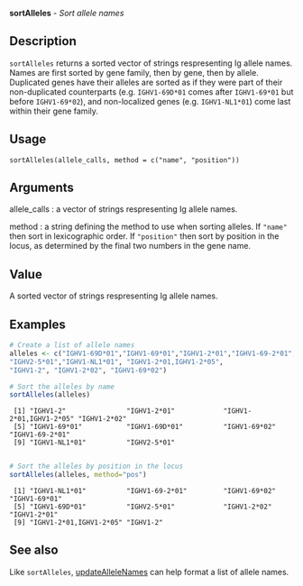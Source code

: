 **sortAlleles** - *Sort allele names*

Description
--------------------

`sortAlleles` returns a sorted vector of strings respresenting Ig allele
names. Names are first sorted by gene family, then by gene, then by allele.
Duplicated genes have their alleles are sorted as if they were part of their
non-duplicated counterparts (e.g. `IGHV1-69D*01` comes after `IGHV1-69*01` 
but before `IGHV1-69*02`), and non-localized genes (e.g. `IGHV1-NL1*01`) 
come last within their gene family.


Usage
--------------------
```
sortAlleles(allele_calls, method = c("name", "position"))
```

Arguments
-------------------

allele_calls
:   a vector of strings respresenting Ig allele names.

method
:   a string defining the method to use when sorting alleles.
If `"name"` then sort in lexicographic order. If
`"position"` then sort by position in the locus, as
determined by the final two numbers in the gene name.




Value
-------------------

A sorted vector of strings respresenting Ig allele names.



Examples
-------------------

```R
# Create a list of allele names
alleles <- c("IGHV1-69D*01","IGHV1-69*01","IGHV1-2*01","IGHV1-69-2*01",
"IGHV2-5*01","IGHV1-NL1*01", "IGHV1-2*01,IGHV1-2*05", 
"IGHV1-2", "IGHV1-2*02", "IGHV1-69*02")

# Sort the alleles by name
sortAlleles(alleles)

```


```
 [1] "IGHV1-2"               "IGHV1-2*01"            "IGHV1-2*01,IGHV1-2*05" "IGHV1-2*02"           
 [5] "IGHV1-69*01"           "IGHV1-69D*01"          "IGHV1-69*02"           "IGHV1-69-2*01"        
 [9] "IGHV1-NL1*01"          "IGHV2-5*01"           

```


```R

# Sort the alleles by position in the locus
sortAlleles(alleles, method="pos")
```


```
 [1] "IGHV1-NL1*01"          "IGHV1-69-2*01"         "IGHV1-69*02"           "IGHV1-69*01"          
 [5] "IGHV1-69D*01"          "IGHV2-5*01"            "IGHV1-2*02"            "IGHV1-2*01"           
 [9] "IGHV1-2*01,IGHV1-2*05" "IGHV1-2"              

```



See also
-------------------

Like `sortAlleles`, [updateAlleleNames](updateAlleleNames.md) can help
format a list of allele names.



